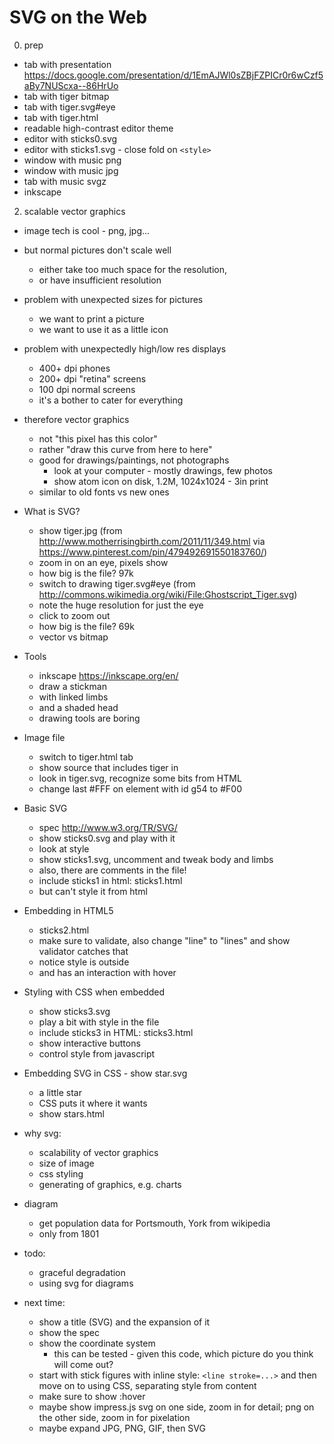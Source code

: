 SVG on the Web
====

0. prep
  - tab with presentation https://docs.google.com/presentation/d/1EmAJWl0sZBjFZPICr0r6wCzf5aBy7NUScxa--86HrUo
  - tab with tiger bitmap
  - tab with tiger.svg#eye
  - tab with tiger.html
  - readable high-contrast editor theme
  - editor with sticks0.svg
  - editor with sticks1.svg - close fold on `<style>`
  - window with music png
  - window with music jpg
  - tab with music svgz
  - inkscape


2. scalable vector graphics
  - image tech is cool - png, jpg...
  - but normal pictures don't scale well
    - either take too much space for the resolution,
    - or have insufficient resolution
  - problem with unexpected sizes for pictures
    - we want to print a picture
    - we want to use it as a little icon
  - problem with unexpectedly high/low res displays
    - 400+ dpi phones
    - 200+ dpi "retina" screens
    - 100 dpi normal screens
    - it's a bother to cater for everything
  - therefore vector graphics
    - not "this pixel has this color"
    - rather "draw this curve from here to here"
    - good for drawings/paintings, not photographs
      - look at your computer - mostly drawings, few photos
      - show atom icon on disk, 1.2M, 1024x1024 - 3in print
    - similar to old fonts vs new ones


- What is SVG?
  - show tiger.jpg (from http://www.motherrisingbirth.com/2011/11/349.html via https://www.pinterest.com/pin/479492691550183760/)
  - zoom in on an eye, pixels show
  - how big is the file? 97k
  - switch to drawing tiger.svg#eye (from http://commons.wikimedia.org/wiki/File:Ghostscript_Tiger.svg)
  - note the huge resolution for just the eye
  - click to zoom out
  - how big is the file? 69k
  - vector vs bitmap
- Tools
  - inkscape https://inkscape.org/en/
  - draw a stickman
  - with linked limbs
  - and a shaded head
  - drawing tools are boring
- Image file
  - switch to tiger.html tab
  - show source that includes tiger in <img>
  - look in tiger.svg, recognize some bits from HTML
  - change last #FFF on element with id g54 to #F00
- Basic SVG
  - spec http://www.w3.org/TR/SVG/
  - show sticks0.svg and play with it
  - look at style
  - show sticks1.svg, uncomment and tweak body and limbs
  - also, there are comments in the file!
  - include sticks1 in html: sticks1.html
  - but can't style it from html
- Embedding in HTML5
  - sticks2.html
  - make sure to validate, also change "line" to "lines" and show validator catches that
  - notice style is outside
  - and has an interaction with hover
- Styling with CSS when embedded
  - show sticks3.svg
  - play a bit with style in the file
  - include sticks3 in HTML: sticks3.html
  - show interactive buttons
  - control style from javascript
- Embedding SVG in CSS
  - show star.svg
  - a little star
  - CSS puts it where it wants
  - show stars.html
- why svg:
  - scalability of vector graphics
  - size of image
  - css styling
  - generating of graphics, e.g. charts
- diagram
  - get population data for Portsmouth, York from wikipedia
  - only from 1801
- todo:
  - graceful degradation
  - using svg for diagrams


- next time:
  - show a title (SVG) and the expansion of it
  - show the spec
  - show the coordinate system
    - this can be tested - given this code, which picture do you think will come out?
  - start with stick figures with inline style: `<line stroke=...>` and then move on to using CSS, separating style from content
  - make sure to show :hover
  - maybe show impress.js svg on one side, zoom in for detail; png on the other side, zoom in for pixelation
  - maybe expand JPG, PNG, GIF, then SVG

